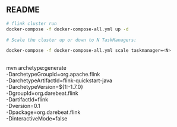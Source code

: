 ## README

```sh
# flink cluster run
docker-compose -f docker-compose-all.yml up -d

# Scale the cluster up or down to N TaskManagers:

docker-compose -f docker-compose-all.yml scale taskmanager=<N>
```

##

mvn archetype:generate								\
  -DarchetypeGroupId=org.apache.flink				\
  -DarchetypeArtifactId=flink-quickstart-java		\
  -DarchetypeVersion=${1:-1.7.0}							\
  -DgroupId=org.darebeat.flink					\
  -DartifactId=flink								\
  -Dversion=0.1										\
  -Dpackage=org.darebeat.flink					\
  -DinteractiveMode=false
